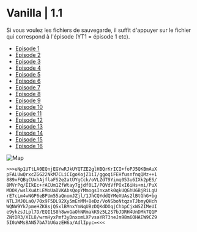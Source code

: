 # Vanilla | 1.1

Si vous voulez les fichiers de sauvegarde, il suffit d'appuyer sur le fichier qui correspond à l'épisode (YT1 = épisode 1 etc).

- [Episode 1](https://youtu.be/wLT97nQ7uBM)
- [Episode 2](https://youtu.be/gvWN4YMX-t0)
- [Episode 3](https://youtu.be/JOitl3_7Zng)
- [Episode 4](https://youtu.be/m6bd7rTcxLo)
- [Episode 5](https://youtu.be/sM96aZdenes)
- [Episode 6](https://youtu.be/xHq1NbI7yms)
- [Episode 7](https://youtu.be/ROb5_bxgdEk)
- [Episode 8](https://youtu.be/tqMRGR-5VG0)
- [Episode 9](https://youtu.be/lQ_lSqQVDtw)
- [Episode 10](https://youtu.be/qbfMXM66_ZM)
- [Episode 11](https://youtu.be/H4Ec5HYzgsQ)
- [Episode 12](https://youtu.be/CYvBlfvBzOs)
- [Episode 13](https://youtu.be/E_Oq7T6560w)
- [Episode 14](https://youtu.be/jyQHyUymXbY)
- [Episode 15](https://youtu.be/M7fi0Wz8Sd4)
- [Episode 16](https://youtu.be/qH-zD-K962c)

![Map](ZyHOsQ66vD.png)

```
>>>eNp1UTtLA0EQnjEGYwRJkUYQTZE2glHBQrKrICI+foPJ5QKBmAuX
pFALUwQrxcZGG22NkM7CLiCIgoKojZ1iI/ggoqiFEHfusnfnqQMz++1
889xFQBgCUxhAjflaFS2e2atUYgCck/oVLZdT9Yimq053u6IXk2pES/
8MVrPq/EIkEc+rACUm1ZfWtay7gjdf0LI/PQVdVfPOxI6iHs+mi/PuX
MDOK/wslXuAtLEMoUaDVKAbsQopYMmogsInxatk0qkUQGhU6BjRiLgU
rE7cLm4wNGP6eBPUm55aQnomJZjl/1JhCQYddQYMeXUAs2lBtGhG+bg
NTLJMJOLa0/7Ox9F5DL92Xy5mEnMM+8eDz/VoNSboNtqzxTJbmyQHch
WQNW9Yk7pmeHZK8sjQSxlBMnxYmNqUBzDQKdDOqjChbpCjxWSZIMeUI
e9ykzsJLpl7D/EQI1S8h8wxGaOhNRmakK9z5L2S7bJDRH4UnDMk7Q1P
ZNtDR3/XIL8/wrmHyxPmf3yDnxomLXPvsaYR73neJm98m6OHAEW9CZ9
5I0aWMs8AN57bA7bUGazEH6a/AdlIpyc=<<<
```
